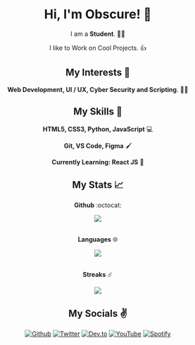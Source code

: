 <div align="center">

# Hi, I'm Obscure! 👋

I am a **Student**. 👨‍🎓

I like to Work on Cool Projects. 👍
<br>

## My Interests 🏸

**Web Development, UI / UX, Cyber Security and Scripting**. 🕵️‍♂️
<br>

## My Skills 🤹

**HTML5, CSS3, Python, JavaScript** 💻

**Git, VS Code, Figma** 🖌️

**Currently Learning: React JS** 📕
<br>

## My Stats 📈

**Github** :octocat:

<img src="https://github-readme-stats.vercel.app/api?username=Obscure-Git&show_icons=true&theme=dark&icon_color=79A1F7&hide_border=true&bg_color=1A1B27&text_color=C0C9F5&title_color=08C294&custom_title=Obscure-Git">

<br>
<br>

**Languages** 🌐

<img src="https://github-readme-stats.vercel.app/api/top-langs/?username=Obscure-Git&layout=compact&theme=dark&icon_color=79A1F7&hide_border=true&bg_color=1A1B27&text_color=C0C9F5&title_color=08C294">

<br>
<br>

**Streaks** ☄️

<img src="https://github-readme-streak-stats.herokuapp.com/?user=Obscure-Git&icon_color=79A1F7&hide_border=true&background=1A1B27&ring=08C294&currStreakNum=C0C9F5&sideNums=C0C9F5&currStreakLabel=79A1F7&sideLabels=BA9AF7&dates=CBD4FF&stroke=C0C9F5&fire=FA8B00&theme=tokyonight">

## My Socials ✌

<p>
<a href="https://github.com/Obscure-Git"><img alt="Github" src="https://img.shields.io/badge/GitHub-%2312100E.svg?&style=for-the-badge&logo=Github&logoColor=white" /></a>
<a href="https://twitter.com/kritishd8"><img alt="Twitter" src="https://img.shields.io/badge/twitter-%231DA1F2.svg?&style=for-the-badge&logo=twitter&logoColor=white" /></a>
<a href="https://dev.to/obscuregit"><img alt="Dev.to" src="https://img.shields.io/badge/dev.to-0A0A0A?style=for-the-badge&logo=dev.to&logoColor=white"></a>
<a href="https://www.youtube.com/obscureyt"><img alt="YouTube" src="https://img.shields.io/badge/YouTube-FF0000?style=for-the-badge&logo=youtube&logoColor=white"></a>
<a href="https://open.spotify.com/user/vdpmcaybh04afqo5bsu3xwo2b?si=1807d3910c094398"><img alt="Spotify" src="https://img.shields.io/badge/Spotify-1ED760?&style=for-the-badge&logo=spotify&logoColor=white"></a>
</p>

</div>

